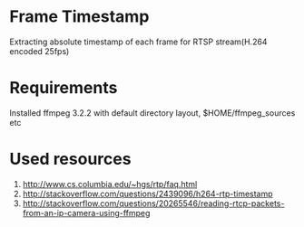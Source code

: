 # Frame Timestamp
Extracting absolute timestamp of each frame for RTSP stream(H.264 encoded 25fps)

# Requirements
Installed ffmpeg 3.2.2 with default directory layout, $HOME/ffmpeg_sources etc

# Used resources
1. http://www.cs.columbia.edu/~hgs/rtp/faq.html
2. http://stackoverflow.com/questions/2439096/h264-rtp-timestamp
3. http://stackoverflow.com/questions/20265546/reading-rtcp-packets-from-an-ip-camera-using-ffmpeg
